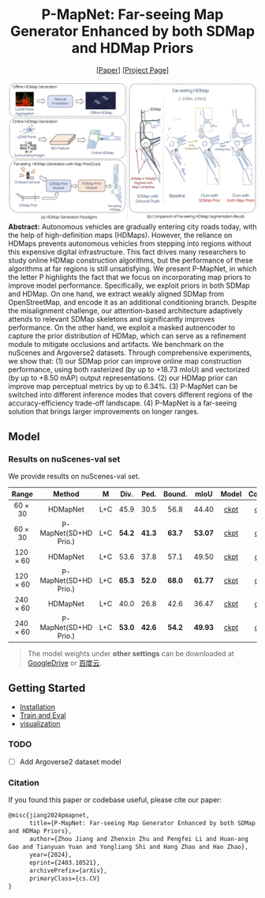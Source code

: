 <div align="center">
<h1>P-MapNet: Far-seeing Map Generator Enhanced by both SDMap and HDMap Priors </h1>
  
[[Paper](https://arxiv.org/pdf/2403.10521.pdf)]   [[Project Page](https://jike5.github.io/P-MapNet/)]

</div >

![visualization](figs/teaser.jpg)
**Abstract:**
Autonomous vehicles are gradually entering city roads today, with the help of high-definition maps (HDMaps). However, the reliance on HDMaps prevents autonomous vehicles from stepping into regions without this expensive digital infrastructure. This fact drives many researchers to study online HDMap construction algorithms, but the performance of these algorithms at far regions is still unsatisfying. We present P-MapNet, in which the letter P highlights the fact that we focus on incorporating map priors to improve model performance. Specifically, we exploit priors in both SDMap and HDMap. On one hand, we extract weakly aligned SDMap from OpenStreetMap, and encode it as an additional conditioning branch. Despite the misalignment challenge, our attention-based architecture adaptively attends to relevant SDMap skeletons and significantly improves performance. On the other hand, we exploit a masked autoencoder to capture the prior distribution of HDMap, which can serve as a refinement module to mitigate occlusions and artifacts. We benchmark on the nuScenes and Argoverse2 datasets.
Through comprehensive experiments, we show that: (1) our SDMap prior can improve online map construction performance, using both rasterized (by up to +18.73 mIoU) and vectorized (by up to +8.50 mAP) output representations. (2) our HDMap prior can improve map perceptual metrics by up to 6.34%. (3)
P-MapNet can be switched into different inference modes that covers different regions of the accuracy-efficiency trade-off landscape. (4) P-MapNet is a far-seeing solution that brings larger improvements on longer ranges. 

## Model

### Results on nuScenes-val set
We provide results on nuScenes-val set.

|    Range    |  Method   |  M  |   Div.   |   Ped.   |  Bound.  |   mIoU    |   Model    |   Config    |
|:-----------:|:--------:|:---:|:---:|:---:|:-----:|:--------:|:--------:|:--------:|
|  60 × 30 | HDMapNet | L+C | 45.9 | 30.5 | 56.8 | 44.40 | [ckpt](https://drive.google.com/file/d/1yYCRk_as7Vhvi_rL5BxqVrmEf_u7mB3b/view?usp=drive_link) | [cfg](config/nusc/baseline/baseline_60m.py) | 
|  60 × 30 | P-MapNet(SD+HD Prio.) | L+C | **54.2** | **41.3** | **63.7** | **53.07** | [ckpt](https://drive.google.com/file/d/1hr9QNRDOWmiqZcW2L5WY_o_0aIZFIo0W/view?usp=drive_link) | [cfg](config/nusc/hd_prior/hd_60m.py) | 
|  120 × 60 | HDMapNet | L+C | 53.6   |   37.8   |   57.1   |   49.50 | [ckpt](https://drive.google.com/file/d/1L_3whc53FmEdGh8Fn1EVS7xquX0_xHZJ/view?usp=drive_link) | [cfg](config/nusc/baseline/baseline_120m.py) | 
|  120 × 60 | P-MapNet(SD+HD Prio.) | L+C | **65.3** | **52.0** | **68.0** | **61.77** | [ckpt](https://drive.google.com/file/d/1MG10vfqFDnf4sYiDqdO2274LlQB670ne/view?usp=drive_link) | [cfg](config/nusc/hd_prior/hd_120m.py) | 
|  240 × 60 | HDMapNet | L+C | 40.0   |   26.8   |   42.6   |   36.47 | [ckpt](https://drive.google.com/file/d/1oKjYPXVxu0MwDzrOJ97r-0b2GBnKxK12/view?usp=drive_link) | [cfg](config/nusc/baseline/baseline_240m.py) | 
|  240 × 60 | P-MapNet(SD+HD Prio.) | L+C | **53.0** | **42.6** | **54.2** | **49.93** | [ckpt](https://drive.google.com/file/d/1lcA9U9oWKYM9X20gblBaG16I2DBLt2yU/view?usp=drive_link) | [cfg](config/nusc/hd_prior/hd_240m.py) | 

> The model weights under **other settings** can be downloaded at [GoogleDrive](https://drive.google.com/drive/folders/1P6LuhsHy3yy4sGwlDCGT9tjVzYpcaqEb?usp=drive_link) or [百度云](https://pan.baidu.com/s/1OVI3aWgOGGg6_iGCs_gxDg?pwd=65aa).

## Getting Started
- [Installation](docs/installation.md)
- [Train and Eval](docs/getting_started.md)
- [visualization](docs/visualization.md)



### TODO
- [ ] Add Argoverse2 dataset model

### Citation
If you found this paper or codebase useful, please cite our paper:
```
@misc{jiang2024pmapnet,
      title={P-MapNet: Far-seeing Map Generator Enhanced by both SDMap and HDMap Priors}, 
      author={Zhou Jiang and Zhenxin Zhu and Pengfei Li and Huan-ang Gao and Tianyuan Yuan and Yongliang Shi and Hang Zhao and Hao Zhao},
      year={2024},
      eprint={2403.10521},
      archivePrefix={arXiv},
      primaryClass={cs.CV}
}
```

